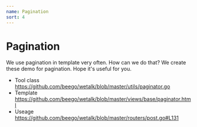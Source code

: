```yaml
---
name: Pagination 
sort: 4
---
```


# Pagination

We use pagination in template very often. How can we do that?
We create these demo for pagination. Hope it's useful for you.

- Tool class
https://github.com/beego/wetalk/blob/master/utils/paginator.go
- Template
https://github.com/beego/wetalk/blob/master/views/base/paginator.html
- Useage
https://github.com/beego/wetalk/blob/master/routers/post.go#L131
